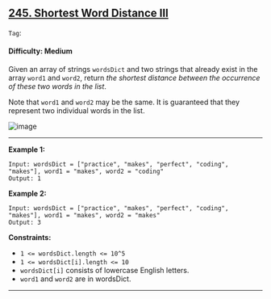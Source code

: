 ## [245. Shortest Word Distance III](https://leetcode.com/problems/shortest-word-distance-iii/)

```Tag```:

#### Difficulty: Medium

Given an array of strings ```wordsDict``` and two strings that already exist in the array ```word1``` and ```word2```, return _the shortest distance between the occurrence of these two words in the list_.

Note that ```word1``` and ```word2``` may be the same. It is guaranteed that they represent two individual words in the list.

![image](https://user-images.githubusercontent.com/35042430/229265737-b0aec0f3-2b4c-45e8-a545-79b6c1ee43bc.png)

---
 
__Example 1:__

```
Input: wordsDict = ["practice", "makes", "perfect", "coding", "makes"], word1 = "makes", word2 = "coding"
Output: 1
```

__Example 2:__
```
Input: wordsDict = ["practice", "makes", "perfect", "coding", "makes"], word1 = "makes", word2 = "makes"
Output: 3
```

__Constraints:__

- ```1 <= wordsDict.length <= 10^5```
- ```1 <= wordsDict[i].length <= 10```
- ```wordsDict[i]``` consists of lowercase English letters.
- ```word1``` and ```word2``` are in wordsDict.

---

